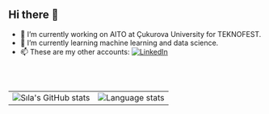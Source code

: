 ## Hi there 👋

<!--
**silacakmak/silacakmak** is a ✨ _special_ ✨ repository because its `README.md` (this file) appears on your GitHub profile.-->



- 🔭 I’m currently working on AITO at Çukurova University for TEKNOFEST.
- 🌱 I’m currently learning machine learning and data science.
- 📫 These are my other accounts:
  [![LinkedIn](https://img.shields.io/badge/LinkedIn-0077B5?style=flat-square&logo=linkedin&logoColor=white)](https://www.linkedin.com/in/s%C4%B1la%C3%A7akmak/)

<br><br>
<table style="border-collapse: collapse;">
  <tr>
    <td style="border: none;">
      <img src="https://github-readme-stats.vercel.app/api?username=silacakmak&show_icons=true&theme=radical" alt="Sıla's GitHub stats">
    </td>
    <td style="border: none;">
      <img src="https://github-readme-stats.vercel.app/api/top-langs/?username=silacakmak&langs_count=10&theme=radical" alt="Language stats">
    </td>
  </tr>
</table>


